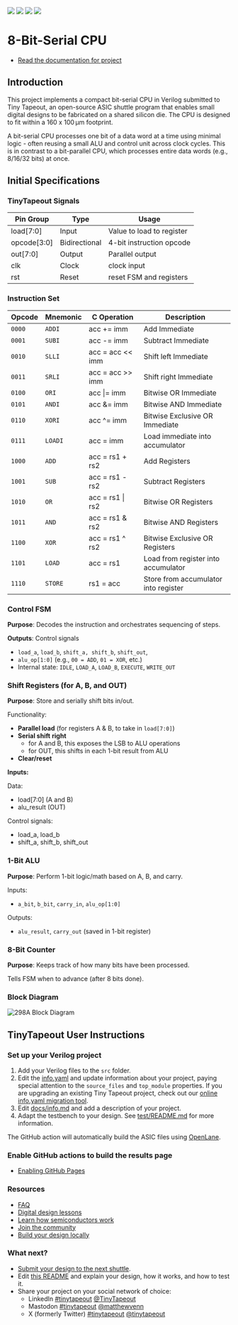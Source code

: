 ![](../../workflows/gds/badge.svg) ![](../../workflows/docs/badge.svg) ![](../../workflows/test/badge.svg) ![](../../workflows/fpga/badge.svg)

# 8-Bit-Serial CPU

- [Read the documentation for project](docs/info.md)

## Introduction

This project implements a compact bit-serial CPU in Verilog submitted to Tiny Tapeout, an open-source ASIC shuttle program that enables small digital designs to be fabricated on a shared silicon die. The CPU is designed to fit within a 160 x 100 μm footprint.

A bit-serial CPU processes one bit of a data word at a time using minimal logic - often reusing a small ALU and control unit across clock cycles. This is in contrast to a bit-parallel CPU, which processes entire data words (e.g., 8/16/32 bits) at once.

## Initial Specifications
### TinyTapeout Signals
| Pin Group	| Type |	Usage |
| --------- | ---- | ------ |
| load[7:0] |	Input	| Value to load to register |
| opcode[3:0]	 | Bidirectional | 4-bit instruction opcode |
| out[7:0] | Output |	Parallel output |
| clk |	Clock |	clock input |
| rst	| Reset |	reset FSM and registers |

### Instruction Set
| Opcode | Mnemonic | C Operation                    | Description |
| ------ | -------- | ------------------------------ | ----------- |
| `0000` | `ADDI`    | acc += imm                   | Add Immediate|
| `0001` | `SUBI`    | acc -= imm                   | Subtract Immediate |
| `0010` | `SLLI`      | acc = acc << imm        | Shift left Immediate      |
| `0011` | `SRLI`      | acc = acc >> imm        | Shift right Immediate    |
| `0100` | `ORI` | acc \|= imm             | Bitwise OR Immediate |
| `0101` | `ANDI` | acc &= imm             | Bitwise AND Immediate |
| `0110` | `XORI`    | acc ^= imm                    | Bitwise Exclusive OR Immediate |
| `0111` | `LOADI`      | acc = imm        | Load immediate into accumulator    |
| `1000` | `ADD`    | acc = rs1 + rs2                   | Add Registers |
| `1001` | `SUB`    | acc = rs1 - rs2                   | Subtract Registers |
| `1010` | `OR` | acc = rs1 \| rs2              | Bitwise OR Registers |
| `1011` | `AND` | acc = rs1 & rs2              | Bitwise AND Registers |
| `1100` | `XOR`    | acc = rs1 ^ rs2                    | Bitwise Exclusive OR Registers |
| `1101` | `LOAD`      | acc = rs1        | Load from register into accumulator    |
| `1110` | `STORE`      | rs1 = acc        | Store from accumulator into register    |


### **Control FSM**

**Purpose**: Decodes the instruction and orchestrates sequencing of steps.

**Outputs**: Control signals

- `load_a`, `load_b`, `shift_a, shift_b`, `shift_out`,
- `alu_op[1:0]` (e.g., `00 = ADD`, `01 = XOR`, etc.)
- Internal state: `IDLE`, `LOAD_A`, `LOAD_B`, `EXECUTE`, `WRITE_OUT`

### **Shift Registers** (for A, B, and OUT)

**Purpose**: Store and serially shift bits in/out.

Functionality:

- **Parallel load** (for registers A & B, to take in `load[7:0]`)
- **Serial shift** **right**
    - for A and B, this exposes the LSB to ALU operations
    - for OUT, this shifts in each 1-bit result from ALU
- **Clear/reset**

**Inputs:**

Data:

- load[7:0] (A and B)
- alu_result (OUT)

Control signals:

- load_a, load_b
- shift_a, shift_b, shift_out

### **1-Bit ALU**

**Purpose**: Perform 1-bit logic/math based on A, B, and carry.

Inputs:

- `a_bit`, `b_bit`, `carry_in`, `alu_op[1:0]`

Outputs:

- `alu_result`, `carry_out` (saved in 1-bit register)

### **8-Bit Counter**

**Purpose**: Keeps track of how many bits have been processed.

Tells FSM when to advance (after 8 bits done).

### Block Diagram
![298A Block Diagram](https://github.com/user-attachments/assets/b3a920e7-caca-4666-9459-7a705585725b)


## TinyTapeout User Instructions
### Set up your Verilog project

1. Add your Verilog files to the `src` folder.
2. Edit the [info.yaml](info.yaml) and update information about your project, paying special attention to the `source_files` and `top_module` properties. If you are upgrading an existing Tiny Tapeout project, check out our [online info.yaml migration tool](https://tinytapeout.github.io/tt-yaml-upgrade-tool/).
3. Edit [docs/info.md](docs/info.md) and add a description of your project.
4. Adapt the testbench to your design. See [test/README.md](test/README.md) for more information.

The GitHub action will automatically build the ASIC files using [OpenLane](https://www.zerotoasiccourse.com/terminology/openlane/).

### Enable GitHub actions to build the results page

- [Enabling GitHub Pages](https://tinytapeout.com/faq/#my-github-action-is-failing-on-the-pages-part)

### Resources

- [FAQ](https://tinytapeout.com/faq/)
- [Digital design lessons](https://tinytapeout.com/digital_design/)
- [Learn how semiconductors work](https://tinytapeout.com/siliwiz/)
- [Join the community](https://tinytapeout.com/discord)
- [Build your design locally](https://www.tinytapeout.com/guides/local-hardening/)

### What next?

- [Submit your design to the next shuttle](https://app.tinytapeout.com/).
- Edit [this README](README.md) and explain your design, how it works, and how to test it.
- Share your project on your social network of choice:
  - LinkedIn [#tinytapeout](https://www.linkedin.com/search/results/content/?keywords=%23tinytapeout) [@TinyTapeout](https://www.linkedin.com/company/100708654/)
  - Mastodon [#tinytapeout](https://chaos.social/tags/tinytapeout) [@matthewvenn](https://chaos.social/@matthewvenn)
  - X (formerly Twitter) [#tinytapeout](https://twitter.com/hashtag/tinytapeout) [@tinytapeout](https://twitter.com/tinytapeout)
